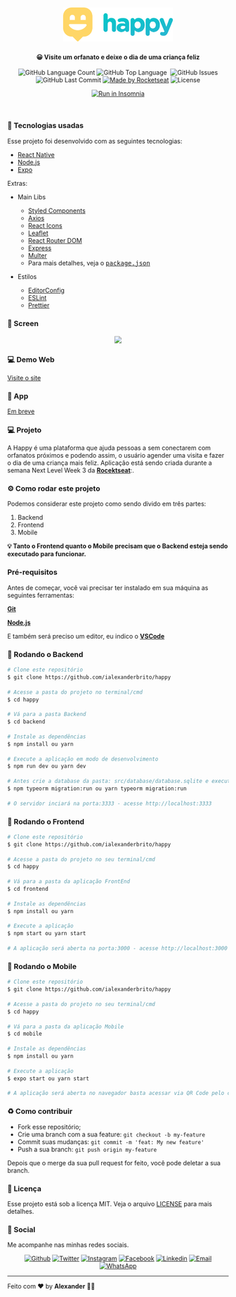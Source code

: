 <h1 align="center">
  <img src=".github/logo.svg" width="250px" />
</h1>
<h4 align="center">
 <b>😀 Visite um orfanato e deixe o dia de uma criança feliz </b>
</h4>
<p align="center">
  <img alt="GitHub Language Count" src="https://img.shields.io/github/languages/count/ialexanderbrito/happy?style=flat-square" />
  <img alt="GitHub Top Language" src="https://img.shields.io/github/languages/top/ialexanderbrito/happy?style=flat-square" />
  <img alt="" src="https://img.shields.io/github/repo-size/ialexanderbrito/happy?style=flat-square" />
  <img alt="GitHub Issues" src="https://img.shields.io/github/issues/ialexanderbrito/happy?style=flat-square" />
  <img alt="GitHub Last Commit" src="https://img.shields.io/github/last-commit/ialexanderbrito/happy?style=flat-square" />
    
  <a href="https://rocketseat.com.br">
    <img alt="Made by Rocketseat" src="https://img.shields.io/badge/made%20by-Rocketseat-blueviolet?style=flat-square"></a>
    <img alt="License" src="https://img.shields.io/badge/license-MIT-blueviolet?style=flat-square">
</p>
<p align="center">
  <a href="https://insomnia.rest/run/?label=API-Happy&uri=https://raw.githubusercontent.com/ialexanderbrito/happy/master/.github/Insomnia.json" target="_blank"><img src="https://insomnia.rest/images/run.svg" alt="Run in Insomnia"></a>
</p>

<br>

### :rocket: Tecnologias usadas
Esse projeto foi desenvolvido com as seguintes tecnologias:
- [React Native](https://reactnative.dev/)
- [Node.js](https://nodejs.org/)
- [Expo](https://expo.io/)

Extras:

- Main Libs
  - [Styled Components](https://styled-components.com/)
  - [Axios](https://github.com/axios/axios)
  - [React Icons](https://react-icons.github.io/react-icons/)
  - [Leaflet](https://leafletjs.com/)
  - [React Router DOM](https://reactrouter.com/)
  - [Express](https://expressjs.com/pt-br/)
  - [Multer](https://github.com/expressjs/multer#readme)
  - Para mais detalhes, veja o <kbd>[package.json](https://github.com/ialexanderbrito/happy/blob/master/mobile/package.json)</kbd>

- Estilos
  - [EditorConfig](https://editorconfig.org/)
  - [ESLint](https://eslint.org/)
  - [Prettier](https://prettier.io/)

### 📱 Screen

<h4 align="center">
<img src=".github/screen.gif" width="300px" />
</h4>

### 💻 Demo Web

[Visite o site](https://happy-oficial.netlify.app/)

### 📱 App

[Em breve](#)

### 💻 Projeto

A Happy é uma plataforma que ajuda pessoas a sem conectarem com orfanatos próximos e podendo assim, o usuário agender uma visita e fazer o dia de uma criança mais feliz. Aplicação está sendo criada durante a semana Next Level Week 3 da <b>[Rocektseat](https://github.com/rocketseat)</b>:.

### ⚙ Como rodar este projeto

Podemos considerar este projeto como sendo divido em três partes:

1. Backend
2. Frontend
3. Mobile

<b>💡 Tanto o Frontend quanto o Mobile precisam que o Backend esteja sendo executado para funcionar.</b>

### Pré-requisitos

Antes de começar, você vai precisar ter instalado em sua máquina as seguintes ferramentas:

<b>[Git](https://git-scm.com)</b>

<b>[Node.js](https://nodejs.org/en/)</b>

E também será preciso um editor, eu indico o <b>[VSCode](https://code.visualstudio.com/)</b>

### 🧭 Rodando o Backend

```bash
# Clone este repositório
$ git clone https://github.com/ialexanderbrito/happy

# Acesse a pasta do projeto no terminal/cmd
$ cd happy

# Vá para a pasta Backend
$ cd backend

# Instale as dependências
$ npm install ou yarn

# Execute a aplicação em modo de desenvolvimento
$ npm run dev ou yarn dev

# Antes crie a database da pasta: src/database/database.sqlite e execute:
$ npm typeorm migration:run ou yarn typeorm migration:run

# O servidor inciará na porta:3333 - acesse http://localhost:3333 
```

### 🧭 Rodando o Frontend

```bash
# Clone este repositório
$ git clone https://github.com/ialexanderbrito/happy

# Acesse a pasta do projeto no seu terminal/cmd
$ cd happy

# Vá para a pasta da aplicação FrontEnd
$ cd frontend

# Instale as dependências
$ npm install ou yarn

# Execute a aplicação
$ npm start ou yarn start

# A aplicação será aberta na porta:3000 - acesse http://localhost:3000
```

### 🧭 Rodando o Mobile

```bash
# Clone este repositório
$ git clone https://github.com/ialexanderbrito/happy

# Acesse a pasta do projeto no seu terminal/cmd
$ cd happy

# Vá para a pasta da aplicação Mobile
$ cd mobile

# Instale as dependências
$ npm install ou yarn

# Execute a aplicação
$ expo start ou yarn start

# A aplicação será aberta no navegador basta acessar via QR Code pelo celular
```


### :recycle: Como contribuir

- Fork esse repositório;
- Crie uma branch com a sua feature: `git checkout -b my-feature`
- Commit suas mudanças: `git commit -m 'feat: My new feature'`
- Push a sua branch: `git push origin my-feature`

Depois que o merge da sua pull request for feito, você pode deletar a sua branch.

### :memo: Licença

Esse projeto está sob a licença MIT. Veja o arquivo [LICENSE](LICENSE) para mais detalhes.

### 📱 Social

Me acompanhe nas minhas redes sociais.

<p align="center">

   <a href="https://github.com/ialexanderbrito" target="_blank" >
    <img alt="Github" src="https://img.shields.io/badge/-Github-lightgrey?style=flat-square&logo=Github&logoColor=white"></a> 
    
 <a href="https://twitter.com/ialexanderbrito" target="_blank" > 
     <img alt="Twitter" src="https://img.shields.io/badge/-Twitter-9cf?style=flat-square&logo=Twitter&logoColor=white"></a> 
  
  <a href="https://instagram.com/ialexanderbrito" target="_blank" >
    <img alt="Instagram" src="https://img.shields.io/badge/-Instagram-ff2b8e?style=flat-square&logo=Instagram&logoColor=white"></a> 
  
  <a href="https://facebook.com/ialexanderbrito" target="_blank" >
    <img alt="Facebook" src="https://img.shields.io/badge/-Facebook-blue?style=flat-square&logo=Facebook&logoColor=white"></a> 

  <a href="https://www.linkedin.com/in/ialexanderbrito/" target="_blank" >
    <img alt="Linkedin" src="https://img.shields.io/badge/-Linkedin-blue?style=flat-square&logo=Linkedin&logoColor=white"></a> 
  
  <a href="mailto:ialexanderbrito@gmail.com" target="_blank" >
    <img alt="Email" src="https://img.shields.io/badge/-Email-c14438?style=flat-square&logo=Gmail&logoColor=white"></a> 
  
  <a href="https://api.whatsapp.com/send?phone=5521979434402" target="_blank" >
    <img alt="WhatsApp" src="https://img.shields.io/badge/-WhatsApp-brightgreen?style=flat-square&logo=WhatsApp&logoColor=white"></a>
</p>

---

Feito com ❤️ by **Alexander** 🤙🏾
